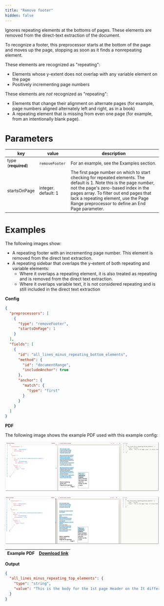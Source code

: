 ```yaml
---
title: "Remove footer"
hidden: false
---
```


Ignores repeating elements at the bottoms of pages. These elements are removed from the direct-text extraction of the document.   

To recognize a footer, this preprocessor starts at the bottom of the page and moves up the page, stopping as soon as it finds a nonrepeating element. 

These elements are recognized as "repeating":

- Elements whose y-extent does not overlap with any variable element on the page
- Positively incrementing page numbers

These elements are *not* recognized as "repeating": 

- Elements that change their alignment on alternate pages (for example, page numbers aligned alternately left and right, as in a book)
- A repeating element that is missing from even one page (for example, from an intentionally blank page). 

Parameters
====

| key            | value   | description                                                      |
| -------------- | ------ | ------------------------------------------------------------ |
| type (**required**) | `removeFooter` | For an example, see the Examples section. |
| startsOnPage | integer. default: 1 | The first page number on which to start checking for repeated elements. The default is 1.  Note this is the page *number*, not the page's zero-based index in the pages array. To filter out end pages that lack a repeating element, use the Page Range preprocessor to define an End Page parameter. |

Examples
====

The following images show:

- A repeating footer with an incrementing page number. This element is removed from the direct text extraction.
- A repeating sidebar that overlaps the y-extent of both repeating and variable elements: 
  - Where it overlaps a repeating element, it is also treated as repeating and is removed from the direct text extraction.
  - Where it overlaps variable text, it is not considered repeating and is still included in the direct text extraction

**Config**
```json
{
  "preprocessors": [
    {
      "type": "removeFooter",
      "startsOnPage": 1
    }
  ],
  "fields": [
    {
      "id": "all_lines_minus_repeating_bottom_elements",
      "method": {
        "id": "documentRange",
        "includeAnchor": true
      },
      "anchor": {
        "match": {
          "type": "first"
        }
      }
    }
  ]
}
```

**PDF**

The following image shows the example PDF used with this example config:

![Click to enlarge](https://raw.githubusercontent.com/sensible-hq/sensible-docs/main/readme-sync/assets/v0/images/final/remove_footer_1.png)

![Click to enlarge](https://raw.githubusercontent.com/sensible-hq/sensible-docs/main/readme-sync/assets/v0/images/final/remove_footer_2.png)


| Example PDF | [Download link](https://raw.githubusercontent.com/sensible-hq/sensible-docs/main/readme-sync/assets/v0/pdfs/remove_footer.pdf) |
| ------------------------------------------ | ------------------------------------------------------------ |

**Output**

```json
{
  "all_lines_minus_repeating_top_elements": {
    "type": "string",
    "value": "This is the body for the 1st page Header on the It differs from page to page. . do eiusmod tempor incididunt y-axis consectetur adipiscing elit do eiusmod tempor incididunt ut labore et dolore magna aliqua. Ut enim ad minim veniam, quis nostrud exercitation ullamco ullamco laboris nisi ut aliquip ex ea commodo consequat uis aute irure dolor in reprehenderit in voluptate velit esse cillum dolore eu fugiat nulla pariatur. This is the page 2 body. Header on the It varies from page to page. Lorem ipsum dolor sit amet. y-axis consectetur adipiscing elit. Excepteur sint occaecat cupidatat non proident. sunt in culpa qui officia deserunt mollit anim id est laborum. Sed ut perspiciatis unde omnis iste natus error sit voluptatem Accusantium. doloremque laudantium, totam rem aperiam, eaque ipsa quae ab llo inventore veritatis et quasi quasi architecto beatae vitae. dicta sunt explicabo."
  }
}
```

